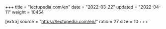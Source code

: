 +++
title = "lectupedia.com/en"
date = "2022-03-22"
updated = "2022-04-11"
weight = 10454

[extra]
source = "https://lectupedia.com/en/"
ratio = 27
size = 10
+++
